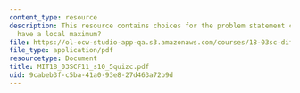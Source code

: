 ```yaml
---
content_type: resource
description: This resource contains choices for the problem statement can solutions
  have a local maximum?
file: https://ol-ocw-studio-app-qa.s3.amazonaws.com/courses/18-03sc-differential-equations-fall-2011/9cabeb3fc5ba41a093e827d463a72b9d_MIT18_03SCF11_s10_5quizc.pdf
file_type: application/pdf
resourcetype: Document
title: MIT18_03SCF11_s10_5quizc.pdf
uid: 9cabeb3f-c5ba-41a0-93e8-27d463a72b9d
---
```

